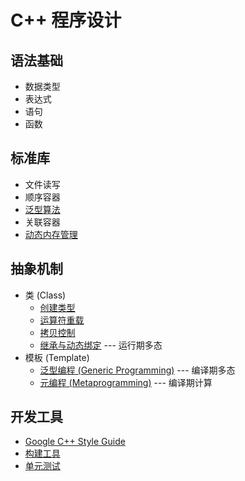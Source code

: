# C++ 程序设计

## 语法基础
- 数据类型
- 表达式
- 语句
- 函数

## 标准库
- 文件读写
- 顺序容器
- [泛型算法](./algorithm.md)
- 关联容器
- [动态内存管理](./memory.md)

## 抽象机制
- 类 (Class)
  - [创建类型](./class.md)
  - [运算符重载](./operator.md)
  - [拷贝控制](./copy_control.md)
  - [继承与动态绑定](./inheritance.md) --- 运行期多态
- 模板 (Template)
  - [泛型编程 (Generic Programming)](./generic.md) --- 编译期多态
  - [元编程 (Metaprogramming)](./metaprogramming.md) --- 编译期计算

## 开发工具
- [Google C++ Style Guide](https://google.github.io/styleguide/cppguide.html)
- [构建工具](../make/README.md)
- [单元测试](./unittest/README.md)
